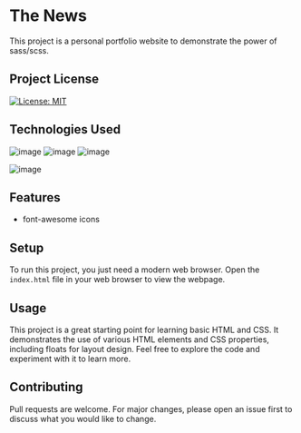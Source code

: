 # The News

This project is a personal portfolio website to demonstrate the power of sass/scss.

## Project License

[![License: MIT](https://img.shields.io/badge/License-MIT-yellow.svg)](https://opensource.org/licenses/MIT)

## Technologies Used

![image](https://img.shields.io/badge/HTML5-E34F26?style=for-the-badge&logo=html5&logoColor=white)
![image](https://img.shields.io/badge/CSS3-1572B6?style=for-the-badge&logo=css3&logoColor=white)
![image](https://img.shields.io/badge/Sass-CC6699?style=for-the-badge&logo=sass&logoColor=white)

![image](https://img.shields.io/badge/Made%20for-VSCode-1f425f.svg)

## Features

- font-awesome icons

## Setup

To run this project, you just need a modern web browser. Open the `index.html` file in your web browser to view the webpage.

## Usage

This project is a great starting point for learning basic HTML and CSS. It demonstrates the use of various HTML elements and CSS properties, including floats for layout design. Feel free to explore the code and experiment with it to learn more.

## Contributing

Pull requests are welcome. For major changes, please open an issue first to discuss what you would like to change.

